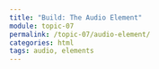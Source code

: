```yaml
---
title: "Build: The Audio Element"
module: topic-07
permalink: /topic-07/audio-element/
categories: html
tags: audio, elements
---
```


<div class="divider-heading"></div>
